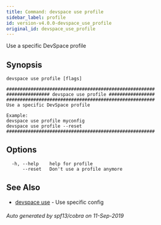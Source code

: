 ```yaml
---
title: Command: devspace use profile
sidebar_label: profile
id: version-v4.0.0-devspace_use_profile
original_id: devspace_use_profile
---
```



Use a specific DevSpace profile

## Synopsis


```
devspace use profile [flags]
```

```
#######################################################
################ devspace use profile #################
#######################################################
Use a specific DevSpace profile

Example:
devspace use profile myconfig
devspace use profile --reset
#######################################################
```
## Options

```
  -h, --help    help for profile
      --reset   Don't use a profile anymore
```

## See Also

* [devspace use](/docs/cli/commands/devspace_use)	 - Use specific config

###### Auto generated by spf13/cobra on 11-Sep-2019
